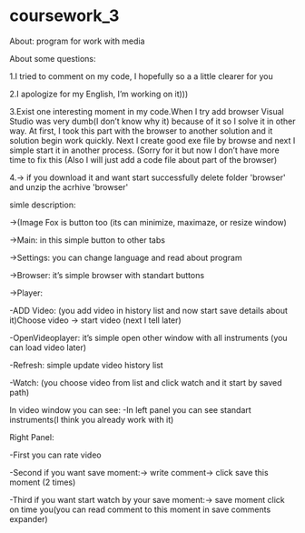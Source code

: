 # coursework_3
About: program for work with media


About some questions:

1.I tried to comment on my code, I hopefully so a a little clearer for you

2.I apologize for my English, I’m working on it)))

3.Exist one interesting moment in my code.When I try add browser Visual Studio was very dumb(I don’t know why it) because of it so I solve it in other way. At first, I took this part with the browser to another solution and it solution begin work quickly. Next I create good exe file by browse and next I simple start it in another process. (Sorry for it but now I don’t have more time to fix this
(Also I will just add a code file about part of the browser)

4.-> if you download it and want start successfully delete folder 'browser' and unzip the acrhive 'browser'


simle description:

->(Image Fox is button too (its can minimize, maximaze, or resize window)

->Main: in this simple button to other tabs

->Settings: you can change language and read about program

->Browser: it’s simple browser with standart buttons

->Player:

   -ADD Video: (you add video in history list and now start save details about it)Choose video  -> start video (next I tell later)
   
   -OpenVideoplayer: it’s simple open other window with all instruments (you can load video later)
   
   -Refresh: simple update video history list
   
   -Watch: (you choose video from list and click watch and it start by saved path)
   
In video window you can see:
 -In left panel you can see standart instruments(I think you already work with it)

Right Panel:

 -First you can rate video
 
 -Second if you want save moment:-> write comment-> click save this moment (2 times)
 
 -Third if you want start watch by your save  moment:-> save moment click on time you(you can read comment to this moment in save comments expander)
 
